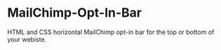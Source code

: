 # MailChimp-Opt-In-Bar
HTML and CSS horizontal MailChimp opt-in bar for the top or bottom of your webiste.
